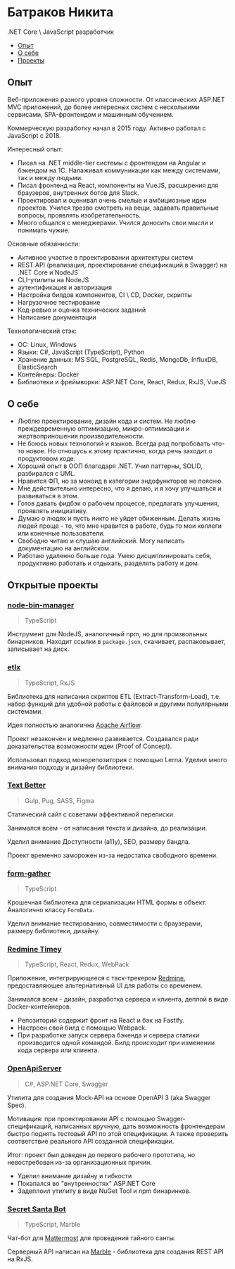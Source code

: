 # Батраков Никита

.NET Core \ JavaScript разработчик

* [Опыт](#опыт)
* [О себе](#о-себе)
* [Проекты](#открытые-проекты)


## Опыт

Веб-приложения разного уровня сложности. От классических ASP.NET MVC приложений, до более интересных систем с несколькими сервисами, SPA-фронтендом и машинным обучением.

Коммерческую разработку начал в 2015 году. Активно работал с JavaScript с 2018.

Интересный опыт:

* Писал на .NET middle-tier системы с фронтендом на Angular и бэкендом на 1С. Налаживал коммуникации как между системами, так и между людьми.
* Писал фронтенд на React, компоненты на VueJS, расширения для браузеров, внутренних ботов для Slack.
* Проектировал и оценивал очень смелые и амбициозные идеи проектов. Учился трезво смотреть на вещи, задавать правильные вопросы, проявлять изобретательность.
* Много общался с менеджерами. Учился доносить свои мысли и понимать чужие.

Основные обязанности:

* Активное участие в проектировании архитектуры систем
* REST API (реализация, проектирование спецификаций в Swagger) на .NET Core и NodeJS
* CLI-утилиты на NodeJS
* аутентификация и авторизация
* Настройка билдов компонентов, CI \ CD, Docker, скрипты
* Нагрузочное тестирование
* Код-ревью и оценка технических заданий
* Написание документации

Технологический стэк:

* ОС: Linux, Windows
* Языки: C#, JavaScript (TypeScript), Python
* Хранение данных: MS SQL, PostgreSQL, Redis, MongoDb, InfluxDB, ElasticSearch
* Контейнеры: Docker
* Библиотеки и фреймворки: ASP.NET Core, React, Redux, RxJS, VueJS


## О себе

* Люблю проектирование, дизайн кода и систем. Не люблю преждевременную оптимизацию, микро-оптимизации и жертвоприношения производительности.
* Не боюсь новых технологий и языков. Всегда рад попробовать что-то новое. Но отношусь к этому практично, когда речь заходит о продуктовом коде.
* Хороший опыт в ООП благодаря .NET. Учил паттерны, SOLID, разбирался с UML.
* Нравится ФП, но за моноид в категории эндофункторов не поясню.
* Мне действительно интересно, что я делаю, и я хочу улучшаться и развиваться в этом.
* Готов давать фидбэк о рабочем процессе, предлагать улучшения, проявлять инициативу.
* Думаю о людях и пусть никто не уйдет обиженным. Делать жизнь людей проще - то, что мне нравится в работе, будь то мои коллеги или конечные пользователи.
* Свободно читаю и слушаю английский. Могу написать документацию на английском.
* Работаю удаленно больше года. Умею дисциплинировать себя, продуктивно работать и отдыхать, разделять работу и дом.


## Открытые проекты

### [node-bin-manager](https://github.com/olive-branch/node-bin-manager)

> TypeScript

Инструмент для NodeJS, аналогичный npm, но для произвольных бинарников.
Находит ссылки в `package.json`, скачивает, распаковывает, записывает на диск.


### [etlx](https://github.com/etlx/etlx)

> TypeScript, RxJS

Библиотека для написания скриптов ETL (Extract-Transform-Load),
т.е. набор функций для удобной работы с файловой и другими популярными системами.

Идея полностью аналогична [Apache Airflow](https://airflow.apache.org/).

Проект незакончен и медленно развивается.
Создавался ради доказательства возможности идеи (Proof of Concept).

Использовал подход монорепозитория с помощью Lerna.
Уделил много внимания подходу и дизайну библиотеки.


### [Text Better](https://github.com/n-batrakov/text-better)

> Gulp, Pug, SASS, Figma

Статический сайт с советами эффективной переписки.

Занимался всем - от написания текста и дизайна, до реализации.

Уделил внимание Доступности (a11y), SEO, размеру бандла.

Проект временно заморожен из-за недостатка свободного времени.


### [form-gather](https://github.com/n-batrakov/form-gather)

> TypeScript

Крошечная библиотека для сериализации HTML формы в объект. Аналогично классу `FormData`.

Уделил внимание тестированию, совместимости с браузерами, размеру библиотеки, дизайну.


### [Redmine Timey](https://github.com/n-batrakov/redmine-timey)

> TypeScript, React, Redux, WebPack

Приложение, интегрирующееся с таск-трекером [Redmine](https://www.redmine.org/),
предоставляющее альтернативный UI для работы со временем.

Занимался всем - дизайн, разработка сервера и клиента, деплой в виде Docker-контейнеров.

* Репозиторий содержит фронт на React и бэк на Fastify.
* Настроен свой билд с помощью Webpack.
* При разработке запуск сервера бэкенда и сервера статики производится одной командой.
  Билд происходит при изменении кода сервера или клиента.


### [OpenApiServer](https://github.com/n-batrakov/OpenApiServer)

> C#, ASP.NET Core, Swagger

Утилита для создания Mock-API на основе OpenAPI 3 (aka Swagger Spec).

Мотивация: при проектировании API с помощью Swagger-спецификаций, написанных вручную,
дать возможность фронтендерам быстро поднять тестовый API по этой спецификации.
А также проверить соответствие реального API созданной спецификации.

Итог: проект был доведен до первого рабочего прототипа, но невостребован из-за организационных причин.

* Уделил внимание дизайну и гибкости
* Покапался во "внутренностях" ASP.NET Core
* Задеплоил утилиту в виде NuGet Tool и npm бинаринков.


### [Secret Santa Bot](https://github.com/n-batrakov/secret-santa)

> TypeScript, Marble

Чат-бот для [Mattermost](https://mattermost.com/) для проведения тайного санты.

Серверный API написан на [Marble](https://github.com/marblejs/marble) - библиотека для создания REST API на RxJS.
